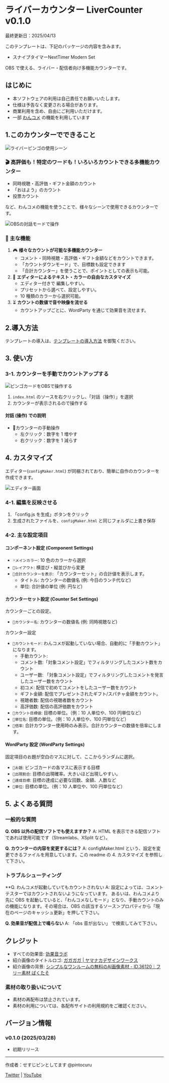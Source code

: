 # ライバーカウンター LiverCounter v0.1.0

最終更新日：2025/04/13

このテンプレートは、下記のパッケージの内容を含みます。

- スナイプタイマーNextTimer Modern Set

OBS で使える、ライバー・配信者向け多機能カウンターです。

## はじめに

- 本ソフトウェアの利用は自己責任でお願いいたします。
- 仕様は予告なく変更される場合があります。
- 商業利用を含め、自由にご利用いただけます。
- 一部 [わんコメ](https://onecomme.com/) の機能を利用しています

## 1.このカウンターでできること

![ライバービンゴの使用シーン](images/1-1.jpg)

### 🎬 高評価も！特定のワードも！いろいろカウントできる多機能カウンター

- 同時視聴・高評価・ギフト金額のカウント
- 「おはよう」のカウント
- 投票カウント

など、わんコメの機能を使うことで、様々なシーンで使用できるカウンターです。

![OBSの対話モードで操作](images/1-2.jpg)

### 💬 主な機能

1. 🎮 **様々なカウントが可能な多機能カウンター**
    - コメント・同時視聴・高評価・ギフト金額などをカウントできます。
    - 「カウントダウンモード」で、目標数も設定できます
    - 「合計カウンター」を使うことで、ポイントとしての表示も可能。
2. 🎨 **エディターによるテキスト・カラーの自由なカスタマイズ**
    - エディター付きで 編集しやすい。
    - プリセットから選べて、設定しやすい。
    - 10 種類のカラーから選択可能。
3. ⏳ **カウントの数値で音や映像を流せる**
    - カウントアップごとに、WordParty を通じて効果音を流せます。

## 2.導入方法

テンプレートの導入は、[テンプレートの導入方法](../install/readme_install.md) を御覧ください。

## 3. 使い方

### 3-1. カウンターを手動でカウントアップする

![ビンゴカードをOBSで操作する](images/3-1.jpg)

1. `index.html` のソースを右クリックし、「対話（操作）」を選択
2. カウンターが表示されるので操作する

#### 対話 (操作) での説明

- 🎯カウンターの手動操作
	- 左クリック：数字を 1 増やす
	- 右クリック：数字を 1 減らす

## 4. カスタマイズ

エディター(`configMaker.html`) が同梱されており、簡単に自作のカウンターを作成できます。

![エディター画面](images/4-1.jpg)

### 4-1. 編集を反映させる

1. 「config.js を生成」ボタンをクリック
2. 生成されたファイルを、`configMaker.html` と同じフォルダに上書き保存

### 4-2. 主な設定項目

#### コンポーネント設定 (Component Settings)

- `🃏メインカラー`: 10 色のカラーから選択
- `🎨レイアウト`: 横並び・縦並びから変更
- `🎨合計カウンターを表示`: 「カウンターセット」の合計値を表示します。
	- タイトル: カウンターの数値名 (例: 今日のランチ代など)
	- 単位: 合計値の単位 (例: 円など)

#### カウンターセット設定 (Counter Set Settings)

カウンターごとの設定。

- `📝カウンター名`: カウンターの数値名 (例: 同時視聴など)

カウンター設定

- `🎯カウントモード`: わんコメが起動していない場合、自動的に「手動カウント」になります。
	- 手動カウント:
	- コメント数:「対象コメント設定」でフィルタリングしたコメント数をカウント
	- ユーザー数: 「対象コメント設定」でフィルタリングしたコメントを発言したユーザー数をカウント
	- 初コメ: 配信で初めてコメントをしたユーザー数をカウント
	- ギフト金額: 配信でプレゼントされたギフト/スパチャ金額をカウント。
	- 視聴者数: 配信の視聴者数をカウント
	- 高評価数: 配信の高評価数をカウント
- `📏カウント目標値`: 目標の単位。（例：10 人単位や、100 円単位など）
- `📏単位名`: 目標の単位。（例：10 人単位や、100 円単位など）
- `📏倍率`: 合計カウンター使用時のみ表示。合計カウンターの数値を倍率にします。

#### WordParty 設定 (WordParty Settings)

固定項目のお題が空白のマスに対して、ここからランダムに選択。

- `📝お題`: ビンゴカードの各マスに表示する目標
- `🎲出現割合`: 目標の出現確率。大きいほど出現しやすい。
- `🎯達成目標`: 目標の達成に必要な回数、金額、人数など
- `📏単位`: 目標の単位。（例：10 人単位や、100 円単位など）

## 5. よくある質問

### 一般的な質問

**Q. OBS 以外の配信ソフトでも使えますか？**
A: HTML を表示できる配信ソフトであれば使用可能です（Streamlabs、XSplit など）。

**Q. カウンターの内容を変更するには？**
A: configMaker.html という、設定を変更できるファイルを用意しています。この readme の 4. カスタマイズ を参照して下さい。

### トラブルシューティング

**Q. わんコメが起動していてもカウントされない
A: 設定によっては、コメントテスターではカウントされないようになっています。
あるいは、わんコメより先に OBS を起動していると、「わんコメなしモード」となり、手動カウントのみの機能になります。その場合は、OBS の該当するソース＞プロパティから「現在のページのキャッシュ更新」を押して下さい。

**Q. 効果音が配信上で鳴らない**
A: 「obs 音が出ない」 で検索してみて下さい。

## クレジット

- すべての効果音: [効果音ラボ](https://soundeffect-lab.info/)
- 紹介画像のタイトルロゴ: [ガガガガ | ヤマナカデザインワークス](https://ymnk-design.com/12-2/)
- 紹介画像の背景: [シンプルなワンルームの無料のAI画像素材 - ID.36120｜フリー素材 ぱくたそ](https://www.pakutaso.com/20230809229oneroomDIS.html)

### 素材の取り扱いについて

- 素材の再配布は禁止されています。
- 素材の利用については、各配布サイトの利用規約をご確認ください。

## バージョン情報

### v0.1.0 (2025/03/28)

- 初期リリース

---

作成者：せすじピンとしてます @pintocuru

[Twitter](https://twitter.com/pintocuru) | [YouTube](https://www.youtube.com/@pintocuru)
